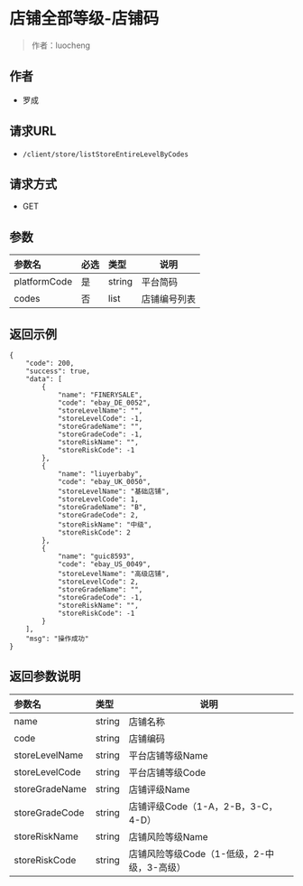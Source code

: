 # 店铺全部等级-店铺码

> 作者：luocheng

## 作者

- 罗成

## 请求URL

- ` /client/store/listStoreEntireLevelByCodes `
  
## 请求方式
- GET

## 参数

|参数名|必选|类型|说明|
|:----    |:---|:----- |-----   |
|platformCode |是  |string | 平台简码    |
|codes |否  |list | 店铺编号列表    |

## 返回示例

``` 
{
    "code": 200,
    "success": true,
    "data": [
        {
            "name": "FINERYSALE",
            "code": "ebay_DE_0052",
            "storeLevelName": "",
            "storeLevelCode": -1,
            "storeGradeName": "",
            "storeGradeCode": -1,
            "storeRiskName": "",
            "storeRiskCode": -1
        },
        {
            "name": "liuyerbaby",
            "code": "ebay_UK_0050",
            "storeLevelName": "基础店铺",
            "storeLevelCode": 1,
            "storeGradeName": "B",
            "storeGradeCode": 2,
            "storeRiskName": "中级",
            "storeRiskCode": 2
        },
        {
            "name": "guic8593",
            "code": "ebay_US_0049",
            "storeLevelName": "高级店铺",
            "storeLevelCode": 2,
            "storeGradeName": "",
            "storeGradeCode": -1,
            "storeRiskName": "",
            "storeRiskCode": -1
        }
    ],
    "msg": "操作成功"
}
```

## 返回参数说明 

|参数名|类型|说明|
|:-----  |:-----|-----                           |
|name |string   |店铺名称  |
|code |string   |店铺编码  |
|storeLevelName |string   |平台店铺等级Name  |
|storeLevelCode |string   |平台店铺等级Code  |
|storeGradeName |string   |店铺评级Name  |
|storeGradeCode |string   |店铺评级Code（1-A，2-B，3-C，4-D）    |
|storeRiskName |string   |店铺风险等级Name  |
|storeRiskCode |string   |店铺风险等级Code（1-低级，2-中级，3-高级）  |